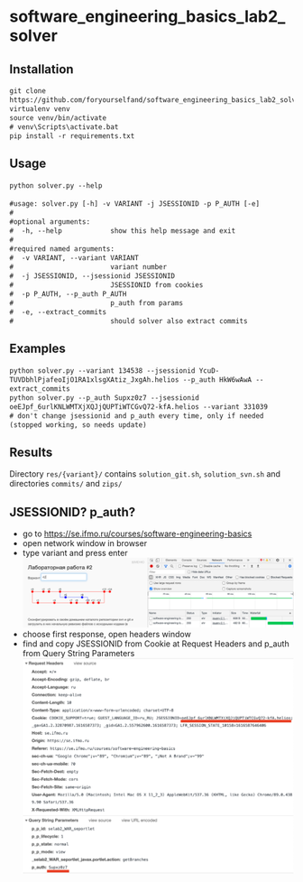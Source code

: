 # software_engineering_basics_lab2_solver

## Installation

```shell
git clone https://github.com/foryourselfand/software_engineering_basics_lab2_solver.git
virtualenv venv
source venv/bin/activate
# venv\Scripts\activate.bat
pip install -r requirements.txt
```

## Usage

```shell
python solver.py --help

#usage: solver.py [-h] -v VARIANT -j JSESSIONID -p P_AUTH [-e]
#
#optional arguments:
#  -h, --help            show this help message and exit
#
#required named arguments:
#  -v VARIANT, --variant VARIANT
#                        variant number
#  -j JSESSIONID, --jsessionid JSESSIONID
#                        JSESSIONID from cookies
#  -p P_AUTH, --p_auth P_AUTH
#                        p_auth from params
#  -e, --extract_commits
#                        should solver also extract commits
``` 

## Examples

```shell
python solver.py --variant 134538 --jsessionid YcuD-TUVDbhlPjafeoIjO1RA1xlsgXAtiz_JxgAh.helios --p_auth HkW6wAwA --extract_commits
python solver.py --p_auth Supxz0z7 --jsessionid oeEJpf_6urlKNLWMTXjXQJjQUPTiWTCGvQ72-kfA.helios --variant 331039
# don't change jsessionid and p_auth every time, only if needed (stopped working, so needs update)  
```

## Results
Directory `res/{variant}/` contains `solution_git.sh`, `solution_svn.sh` and directories `commits/` and `zips/` 

## JSESSIONID? p_auth?
* go to https://se.ifmo.ru/courses/software-engineering-basics
* open network window in browser
* type variant and press enter
  ![git_img_1.png](res/git_img_1.png)
* choose first response, open headers window
* find and copy JSESSIONID from Cookie at Request Headers and p_auth from Query String Parameters
  ![git_img_2.png](res/git_img_2.png)
